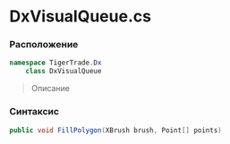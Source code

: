 
# DxVisualQueue.cs
### Расположение
```csharp
namespace TigerTrade.Dx  
    class DxVisualQueue
```

> Описание

### Синтаксис
```csharp
public void FillPolygon(XBrush brush, Point[] points)
```
